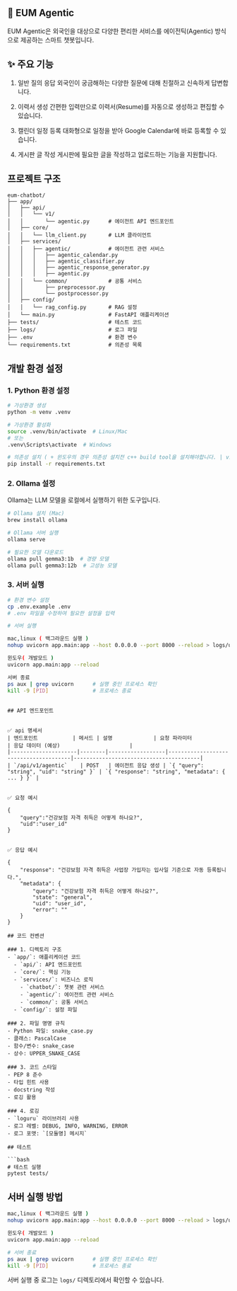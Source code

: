 ## 📘 EUM Agentic
EUM Agentic은 외국인을 대상으로 다양한 편리한 서비스를 에이전틱(Agentic) 방식으로 제공하는 스마트 챗봇입니다.

## ✨ 주요 기능
1. 일반 질의 응답
외국인이 궁금해하는 다양한 질문에 대해 친절하고 신속하게 답변합니다.

2. 이력서 생성
간편한 입력만으로 이력서(Resume)를 자동으로 생성하고 편집할 수 있습니다.

3. 캘린더 일정 등록
대화형으로 일정을 받아 Google Calendar에 바로 등록할 수 있습니다.

4. 게시판 글 작성
게시판에 필요한 글을 작성하고 업로드하는 기능을 지원합니다.


## 프로젝트 구조

```
eum-chatbot/
├── app/
│   ├── api/
│   │   └── v1/
│   │       └── agentic.py      # 에이전트 API 엔드포인트
│   ├── core/
│   │   └── llm_client.py       # LLM 클라이언트
│   ├── services/   
│   │   ├── agentic/            # 에이전트 관련 서비스
│   │   │   ├── agentic_calendar.py
│   │   │   ├── agentic_classifier.py
│   │   │   ├── agentic_response_generator.py
│   │   │   ├── agentic.py
│   │   └── common/             # 공통 서비스
│   │       ├── preprocessor.py
│   │       └── postprocessor.py
│   ├── config/
│   │   └── rag_config.py       # RAG 설정
│   └── main.py                 # FastAPI 애플리케이션
├── tests/                      # 테스트 코드
├── logs/                       # 로그 파일
├── .env                        # 환경 변수
└── requirements.txt            # 의존성 목록
```

## 개발 환경 설정

### 1. Python 환경 설정

```bash
# 가상환경 생성
python -m venv .venv

# 가상환경 활성화
source .venv/bin/activate  # Linux/Mac
# 또는
.venv\Scripts\activate  # Windows

# 의존성 설치 ( + 윈도우의 경우 의존성 설치전 c++ build tool을 설치해야합니다. | visual studio )
pip install -r requirements.txt


```

### 2. Ollama 설정

Ollama는 LLM 모델을 로컬에서 실행하기 위한 도구입니다.

```bash
# Ollama 설치 (Mac)
brew install ollama

# Ollama 서버 실행
ollama serve

# 필요한 모델 다운로드
ollama pull gemma3:1b  # 경량 모델
ollama pull gemma3:12b  # 고성능 모델
```

### 3. 서버 실행

```bash
# 환경 변수 설정
cp .env.example .env
# .env 파일을 수정하여 필요한 설정을 입력

# 서버 실행

mac,linux ( 백그라운드 실행 ) 
nohup uvicorn app.main:app --host 0.0.0.0 --port 8000 --reload > logs/uvicorn.log 2>&1 &

윈도우( 개발모드 )
uvicorn app.main:app --reload

서버 종료
ps aux | grep uvicorn      # 실행 중인 프로세스 확인
kill -9 [PID]              # 프로세스 종료
```
```

## API 엔드포인트


✅ api 명세서
| 엔드포인트           | 메서드 | 설명             | 요청 파라미터                         | 응답 데이터 (예상)                      |
|---------------------|--------|------------------|---------------------------------------|----------------------------------------|
| `/api/v1/agentic`    | POST   | 에이전트 응답 생성 | `{ "query": "string", "uid": "string" }` | `{ "response": "string", "metadata": { ... } }` |


✅ 요청 예시

{
    "query":"건강보험 자격 취득은 어떻게 하나요?",
    "uid":"user_id"
}


✅ 응답 예시

{
    "response": "건강보험 자격 취득은 사업장 가입자는 입사일 기준으로 자동 등록됩니다.",
    "metadata": {
        "query": "건강보험 자격 취득은 어떻게 하나요?",
        "state": "general",
        "uid": "user_id",
        "error": ""
    }
}

## 코드 컨벤션

### 1. 디렉토리 구조
- `app/`: 애플리케이션 코드
  - `api/`: API 엔드포인트
  - `core/`: 핵심 기능
  - `services/`: 비즈니스 로직
    - `chatbot/`: 챗봇 관련 서비스
    - `agentic/`: 에이전트 관련 서비스
    - `common/`: 공통 서비스
  - `config/`: 설정 파일

### 2. 파일 명명 규칙
- Python 파일: snake_case.py
- 클래스: PascalCase
- 함수/변수: snake_case
- 상수: UPPER_SNAKE_CASE

### 3. 코드 스타일
- PEP 8 준수
- 타입 힌트 사용
- docstring 작성
- 로깅 활용

### 4. 로깅
- `loguru` 라이브러리 사용
- 로그 레벨: DEBUG, INFO, WARNING, ERROR
- 로그 포맷: `[모듈명] 메시지`

## 테스트

```bash
# 테스트 실행
pytest tests/
```

## 서버 실행 방법

```bash
mac,linux ( 백그라운드 실행 ) 
nohup uvicorn app.main:app --host 0.0.0.0 --port 8000 --reload > logs/uvicorn.log 2>&1 &

윈도우( 개발모드 )
uvicorn app.main:app --reload

# 서버 종료
ps aux | grep uvicorn      # 실행 중인 프로세스 확인
kill -9 [PID]              # 프로세스 종료
```

서버 실행 중 로그는 `logs/` 디렉토리에서 확인할 수 있습니다.